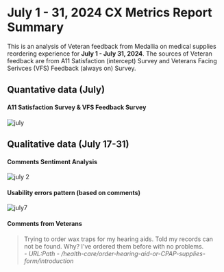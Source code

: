 # July 1 - 31, 2024 CX Metrics Report Summary

This is an analysis of Veteran feedback from Medallia on medical supplies reordering experience for **July 1 - July 31, 2024**. The sources of Veteran feedback are from A11 Satisfaction (intercept) Survey and Veterans Facing Serivces (VFS) Feedback (always on) Survey. 

## Quantative data (July)

#### A11 Satisfaction Survey & VFS Feedback Survey 
![july](https://github.com/user-attachments/assets/99d10a9c-2c4c-4696-be10-73276a52adbc)




## Qualitative data (July 17-31)

#### Comments Sentiment Analysis 
![july 2](https://github.com/user-attachments/assets/48f61ea9-6768-45a9-bcbd-0bf1051c022f)


#### Usability errors pattern (based on comments)
![july7](https://github.com/user-attachments/assets/5886d7ff-fafa-4c1c-8021-1aaa5e927221)


#### Comments from Veterans 

> Trying to order wax traps for my hearing aids.  Told  my records can not be found.  Why?  I've ordered them before with no problems.<br>
*- URL:Path - /health-care/order-hearing-aid-or-CPAP-supplies-form/introduction*
